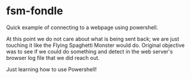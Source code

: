 fsm-fondle
==========

Quick example of connecting to a webpage using powershell. 

At this point we do not care about what is being sent back; we are just
touching it like the Flying Spaghetti Monster would do. Original objective
was to see if we could do something and detect in the web server's browser
log file that we did reach out.

Just learning how to use Powershell!

